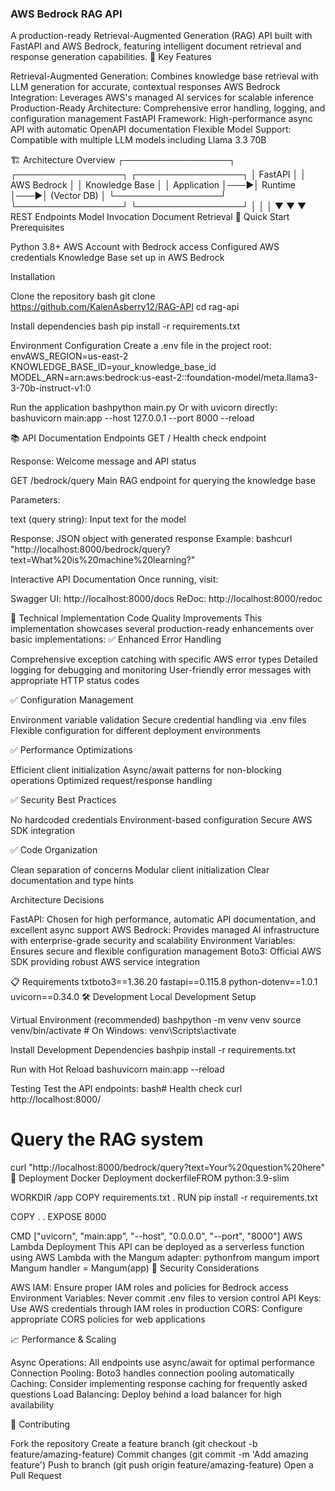 ###  AWS Bedrock RAG API
A production-ready Retrieval-Augmented Generation (RAG) API built with FastAPI and AWS Bedrock, featuring intelligent document retrieval and response generation capabilities.
🌟 Key Features

Retrieval-Augmented Generation: Combines knowledge base retrieval with LLM generation for accurate, contextual responses
AWS Bedrock Integration: Leverages AWS's managed AI services for scalable inference
Production-Ready Architecture: Comprehensive error handling, logging, and configuration management
FastAPI Framework: High-performance async API with automatic OpenAPI documentation
Flexible Model Support: Compatible with multiple LLM models including Llama 3.3 70B

🏗️ Architecture Overview
┌─────────────────┐    ┌─────────────────┐    ┌─────────────────┐
│   FastAPI       │    │   AWS Bedrock   │    │  Knowledge Base │
│   Application   │───▶│   Runtime       │───▶│   (Vector DB)   │
└─────────────────┘    └─────────────────┘    └─────────────────┘
        │                       │                       │
        ▼                       ▼                       ▼
   REST Endpoints        Model Invocation        Document Retrieval
🚀 Quick Start
Prerequisites

Python 3.8+
AWS Account with Bedrock access
Configured AWS credentials
Knowledge Base set up in AWS Bedrock

Installation

Clone the repository
bash git clone https://github.com/KalenAsberry12/RAG-API
cd rag-api

Install dependencies
bash pip install -r requirements.txt

Environment Configuration
Create a .env file in the project root:
envAWS_REGION=us-east-2
KNOWLEDGE_BASE_ID=your_knowledge_base_id
MODEL_ARN=arn:aws:bedrock:us-east-2::foundation-model/meta.llama3-3-70b-instruct-v1:0

Run the application
bashpython main.py
Or with uvicorn directly:
bashuvicorn main:app --host 127.0.0.1 --port 8000 --reload


📚 API Documentation
Endpoints
GET /
Health check endpoint

Response: Welcome message and API status

GET /bedrock/query
Main RAG endpoint for querying the knowledge base

Parameters:

text (query string): Input text for the model


Response: JSON object with generated response
Example:
bashcurl "http://localhost:8000/bedrock/query?text=What%20is%20machine%20learning?"


Interactive API Documentation
Once running, visit:

Swagger UI: http://localhost:8000/docs
ReDoc: http://localhost:8000/redoc

🔧 Technical Implementation
Code Quality Improvements
This implementation showcases several production-ready enhancements over basic implementations:
✅ Enhanced Error Handling

Comprehensive exception catching with specific AWS error types
Detailed logging for debugging and monitoring
User-friendly error messages with appropriate HTTP status codes

✅ Configuration Management

Environment variable validation
Secure credential handling via .env files
Flexible configuration for different deployment environments

✅ Performance Optimizations

Efficient client initialization
Async/await patterns for non-blocking operations
Optimized request/response handling

✅ Security Best Practices

No hardcoded credentials
Environment-based configuration
Secure AWS SDK integration

✅ Code Organization

Clean separation of concerns
Modular client initialization
Clear documentation and type hints

Architecture Decisions

FastAPI: Chosen for high performance, automatic API documentation, and excellent async support
AWS Bedrock: Provides managed AI infrastructure with enterprise-grade security and scalability
Environment Variables: Ensures secure and flexible configuration management
Boto3: Official AWS SDK providing robust AWS service integration

📋 Requirements
txtboto3==1.36.20
fastapi==0.115.8
python-dotenv==1.0.1
uvicorn==0.34.0
🛠️ Development
Local Development Setup

Virtual Environment (recommended)
bashpython -m venv venv
source venv/bin/activate  # On Windows: venv\Scripts\activate

Install Development Dependencies
bashpip install -r requirements.txt

Run with Hot Reload
bashuvicorn main:app --reload


Testing
Test the API endpoints:
bash# Health check
curl http://localhost:8000/

# Query the RAG system
curl "http://localhost:8000/bedrock/query?text=Your%20question%20here"
🚀 Deployment
Docker Deployment
dockerfileFROM python:3.9-slim

WORKDIR /app
COPY requirements.txt .
RUN pip install -r requirements.txt

COPY . .
EXPOSE 8000

CMD ["uvicorn", "main:app", "--host", "0.0.0.0", "--port", "8000"]
AWS Lambda Deployment
This API can be deployed as a serverless function using AWS Lambda with the Mangum adapter:
pythonfrom mangum import Mangum
handler = Mangum(app)
🔐 Security Considerations

AWS IAM: Ensure proper IAM roles and policies for Bedrock access
Environment Variables: Never commit .env files to version control
API Keys: Use AWS credentials through IAM roles in production
CORS: Configure appropriate CORS policies for web applications

📈 Performance & Scaling

Async Operations: All endpoints use async/await for optimal performance
Connection Pooling: Boto3 handles connection pooling automatically
Caching: Consider implementing response caching for frequently asked questions
Load Balancing: Deploy behind a load balancer for high availability

🤝 Contributing

Fork the repository
Create a feature branch (git checkout -b feature/amazing-feature)
Commit changes (git commit -m 'Add amazing feature')
Push to branch (git push origin feature/amazing-feature)
Open a Pull Request

